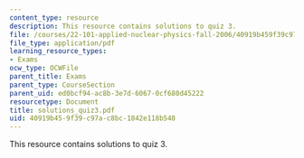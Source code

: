 ```yaml
---
content_type: resource
description: This resource contains solutions to quiz 3.
file: /courses/22-101-applied-nuclear-physics-fall-2006/40919b459f39c97ac8bc1842e118b548_solutions_quiz3.pdf
file_type: application/pdf
learning_resource_types:
- Exams
ocw_type: OCWFile
parent_title: Exams
parent_type: CourseSection
parent_uid: ed0bcf94-ac8b-3e7d-6067-0cf680d45222
resourcetype: Document
title: solutions_quiz3.pdf
uid: 40919b45-9f39-c97a-c8bc-1842e118b548
---
```

This resource contains solutions to quiz 3.

